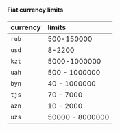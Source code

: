 #### Fiat currency limits

| currency | limits                |
| :-------- | :------------------------- |
| `rub` | 500-150000
| `usd` | 8-2200
| `kzt` | 5000-1000000
| `uah` | 500 - 1000000
| `byn` | 40 - 1000000
| `tjs` | 70 - 7000
| `azn` | 10 - 2000
| `uzs` | 50000 - 8000000
